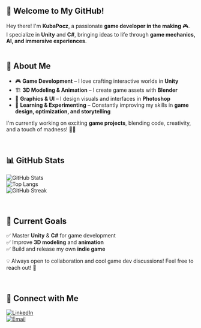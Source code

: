 ## 🚀 Welcome to My GitHub!

Hey there! I'm **KubaPocz**, a passionate **game developer in the making** 🎮.  
I specialize in **Unity** and **C#**, bringing ideas to life through **game mechanics, AI, and immersive experiences**.  
<br>
## 🔹 About Me  
- 🎮 **Game Development** – I love crafting interactive worlds in **Unity**  
- 🏗️ **3D Modeling & Animation** – I create game assets with **Blender**  
- 🎨 **Graphics & UI** – I design visuals and interfaces in **Photoshop**  
- 🧠 **Learning & Experimenting** – Constantly improving my skills in **game design, optimization, and storytelling**  

I'm currently working on exciting **game projects**, blending code, creativity, and a touch of madness! 🧪🚀  

<br>

## 📊 GitHub Stats  

![GitHub Stats](https://github-readme-stats.vercel.app/api?username=KubaPocz&show_icons=true&theme=dark)  
![Top Langs](https://github-readme-stats.vercel.app/api/top-langs/?username=KubaPocz&layout=compact&theme=dark)  
![GitHub Streak](https://github-readme-streak-stats.herokuapp.com/?user=KubaPocz&theme=dark)  

<br>

## 🎯 Current Goals  
✅ Master **Unity** & **C#** for game development  
✅ Improve **3D modeling** and **animation**  
✅ Build and release my own **indie game**  

💡 Always open to collaboration and cool game dev discussions! Feel free to reach out! 🚀 

<br>

## 🔗 Connect with Me  
[![LinkedIn](https://img.shields.io/badge/LinkedIn-Contact%20Me-blue?style=for-the-badge&logo=linkedin)](https://www.linkedin.com/in/kuba-pocztowski/)  
[![Email](https://img.shields.io/badge/Email-Contact%20Me-red?style=for-the-badge&logo=gmail)](mailto:kuba.pocztowski99@gmail.com)
